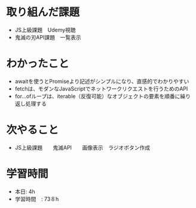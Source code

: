 # 取り組んだ課題
-  JS上級課題　Udemy視聴
-  鬼滅の刃API課題　一覧表示
# わかったこと
- awaitを使うとPromiseより記述がシンプルになり、直感的でわかりやすい
- fetchは、モダンなJavaScriptでネットワークリクエストを行うためのAPI
- for...ofループは、iterable（反復可能）なオブジェクトの要素を順番に繰り返し処理する
# 次やること
- JS上級課題　　鬼滅API　　画像表示　ラジオボタン作成
# 学習時間
- 本日: 4h
- 学習時間　: 73８h

